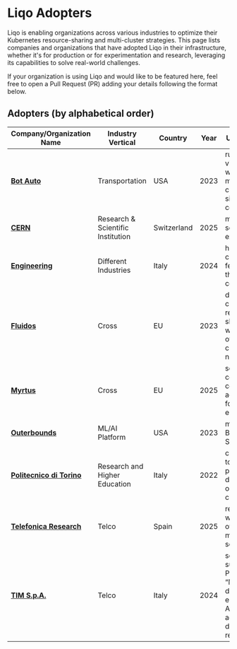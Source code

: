 # Liqo Adopters

Liqo is enabling organizations across various industries to optimize their Kubernetes resource-sharing and multi-cluster strategies. This page lists companies and organizations that have adopted Liqo in their infrastructure, whether it's for production or for experimentation and research, leveraging its capabilities to solve real-world challenges.

If your organization is using Liqo and would like to be featured here, feel free to open a Pull Request (PR) adding your details following the format below.

## Adopters (by alphabetical order)

| Company/Organization Name                                           | Industry Vertical                  | Country       | Year | Use Case Type                                                                                                       |
| ------------------------------------------------------------------- | ---------------------------------- | ------------- | ---- | ------------------------------------------------------------------------------------------------------------------- |
| [**Bot Auto**](https://bot.auto)                                    | Transportation                     | USA           | 2023 | run workflows via argo workflows in multiple clusters with single workflow control plane                            |
| [**CERN**](https://home.cern/)                                      | Research & Scientific Institution  | Switzerland   | 2025 | multicluster solutions experimentation                                                                              |
| [**Engineering**](https://www.eng.it/)                              | Different Industries               | Italy         | 2024 | heterogeneous clusters federation in the cloud continuum                                                            |
| [**Fluidos**](https://fluidos.eu/)                                  | Cross                              | EU            | 2023 | dynamic multi-cluster resource sharing, workload offloading, cross-cluster networking                               |
| [**Myrtus**](https://myrtus-project.eu/)                            | Cross                              | EU            | 2025 | seamless computing continuum across cloud, fog, and edge environments                                               |
| [**Outerbounds**](https://outerbounds.com/)                         | ML/AI Platform                     | USA           | 2023 | multi-Cluster Batch Workload Support                                                                                |
| [**Politecnico di Torino**](https://www.polito.it/)                 | Research and Higher Education      | Italy         | 2022 | cloud bursting, to cope with peaks of demands on on-prem clusters                                                   |
| [**Telefonica Research**](https://telefonicainnovaciondigital.com/) | Telco                              | Spain         | 2025 | research of workload offloading and multicluster solutions                                                          |
| [**TIM S.p.A.**](https://www.tim.it/)                               | Telco                              | Italy         | 2024 | solution to support PostgreSQL “Multi-cluster” deployment to ensure High-Availability across two different regions  |
